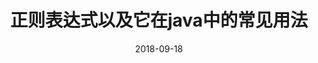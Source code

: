 ---
categories:
  - java
comments: true
date: 2018-09-18
description: how to use regex in java.
tags:
  - java
  - 正则表达式的用法
title: 正则表达式以及它在java中的常见用法
url: /2018/09/18/how-to-regex-in-java/
---